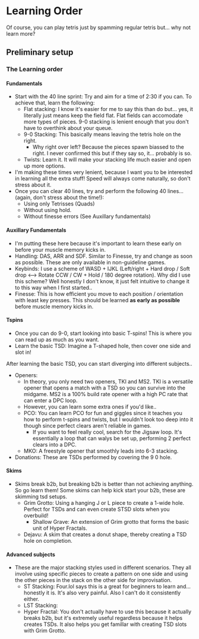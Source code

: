 
# Learning Order
Of course, you can play tetris just by spamming regular tetris but... why not learn more?

## Preliminary setup

### The Learning order
#### Fundamentals
- Start with the 40 line sprint: Try and aim for a time of 2:30 if you can. To achieve that, learn the following:
    - Flat stacking: I know it's easier for me to say this than do but... yes, it literally just means keep the field flat. Flat fields can accomodate more types of pieces. 9-0 stacking is lenient enough that you don't have to overthink about your queue.
    - 9-0 Stacking: This basically means leaving the tetris hole on the right. 
        - Why right over left? Because the pieces spawn biassed to the right. I never confirmed this but if they say so, it... probably is so.
    - Twists: Learn it. It will make your stacking life much easier and open up more options.
- I'm making these times very lenient, because I want you to be interested in learning all the extra stuff! Speed will always come naturally, so don't stress about it.
- Once you can clear 40 lines, try and perform the following 40 lines... (again, don't stress about the time!):
    - Using only Tetrisses (Quads)
    - Without using hold. 
    - Without finesse errors (See Auxillary fundamentals)

#### Auxillary Fundamentals
- I'm putting these here because it's important to learn these early on before your muscle memory kicks in.
- Handling: DAS, ARR and SDF. Similar to Finesse, try and change as soon as possible. These are only available in non-guideline games. 
- Keybinds: I use a scheme of WASD + IJKL (Left/right + Hard drop / Soft drop   \<--\> Rotate CCW / CW + Hold / 180 degree rotation). Why did I use this scheme? Well honestly I don't know, it just felt intuitive to change it to this way when I first started..
- Finesse: This is how efficient you move to each position / orientation with least key presses. This should be learned **as early as possible** before muscle memory kicks in.

#### Tspins
- Once you can do 9-0, start looking into basic T-spins! This is where you can read up as much as you want.
- Learn the basic TSD: Imagine a T-shaped hole, then cover one side and slot in!

After learning the basic TSD, you can start diverging into different subjects..
- Openers: 
    - In theory, you only need two openers, TKI and MS2. TKI is a versatile opener that opens a match with a TSD so you can survive into the midgame. MS2 is a 100% build rate opener with a high PC rate that can enter a DPC loop.
    - However, you can learn some extra ones if you'd like.. 
    - PCO: You can learn PCO for fun and giggles since it teaches you how to perform t-spins and twists, but I wouldn't look too deep into it though since perfect clears aren't reliable in games.
        - If you want to feel really cool, search for the Jigsaw loop. It's essentially a loop that can walys be set up, performing 2 perfect clears into a DPC.
    - MKO: A freestyle opener that smoothly leads into 6-3 stacking.
- Donations: These are TSDs performed by covering the 9 0 hole.

#### Skims
- Skims break b2b, but breaking b2b is better than not achieving anything. So go learn them! Some skims can help kick start your b2b, these are skimming tsd setups.
    - Grim Grotto: Using a hanging J or L piece to create a 1-wide hole. Perfect for TSDs and can even create STSD slots when you overbuild!
        - Shallow Grave: An extension of Grim grotto that forms the basic unit of Hyper Fractals.
    - Dejavu: A skim that creates a donut shape, thereby creating a TSD hole on completion.
#### Advanced subjects
- These are the major stacking styles used in different scenarios. They all involve using specific pieces to create a pattern on one side and using the other pieces in the stack on the other side for improvisation.
    - ST Stacking: Four.lol says this is a great for beginners to learn and... honestly it is. It's also very painful. Also I can't do it consistently either.
    - LST Stacking:
    - Hyper Fractal: You don't actually have to use this because it actually breaks b2b, but it's extremely useful regardless because it helps creates TSDs. It also helps you get famillar with creating TSD slots with Grim Grotto.
